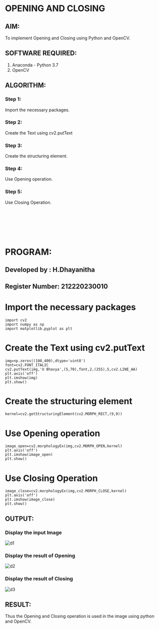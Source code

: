 # OPENING AND CLOSING

## AIM:
To implement Opening and Closing using Python and OpenCV.

## SOFTWARE REQUIRED:
1. Anaconda - Python 3.7
2. OpenCV
## ALGORITHM:
### Step 1:
Import the necessary packages.
### Step 2:
Create the Text using cv2.putText
### Step 3:
Create the structuring element.
### Step 4:
Use Opening operation.
### Step 5:
Use Closing Operation.

<br><br><br><br><br>

# PROGRAM:
## Developed by   : H.Dhayanitha
## Register Number: 212220230010

# Import the necessary packages
```
import cv2
import numpy as np
import matplotlib.pyplot as plt
```
# Create the Text using cv2.putText
```
img=np.zeros((100,400),dtype='uint8')
font=cv2.FONT_ITALIC
cv2.putText(img,'U Bhavya',(5,70),font,2,(255),5,cv2.LINE_AA)
plt.axis('off')
plt.imshow(img)
plt.show()
```
# Create the structuring element
```
kernel=cv2.getStructuringElement(cv2.MORPH_RECT,(9,9))
```
# Use Opening operation
```
image_open=cv2.morphologyEx(img,cv2.MORPH_OPEN,kernel)
plt.axis('off')
plt.imshow(image_open)
plt.show()
```
# Use Closing Operation
```
image_close=cv2.morphologyEx(img,cv2.MORPH_CLOSE,kernel)
plt.axis('off')
plt.imshow(image_close)
plt.show()

```
## OUTPUT:

### Display the input Image

![d1](https://user-images.githubusercontent.com/75235032/170884384-c331567c-dc97-462f-87b4-2d56e05fdc1b.jpg)

### Display the result of Opening

![d2](https://user-images.githubusercontent.com/75235032/170884388-1190fcb4-8c9b-450d-ac5e-67f9cbf15c73.jpg)

### Display the result of Closing

![d3](https://user-images.githubusercontent.com/75235032/170884404-ea2da8db-85d1-42b6-9eba-15b23997e25d.jpg)

## RESULT:
Thus the Opening and Closing operation is used in the image using python and OpenCV.
